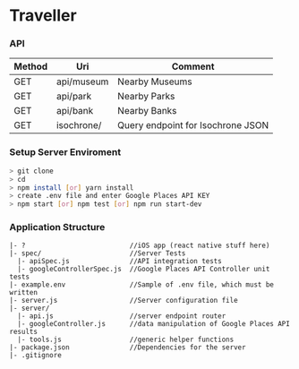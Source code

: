 # Traveller

### API

| Method | Uri          | Comment                          | 
|--------|--------------|----------------------------------|
| GET    | api/museum   | Nearby Museums                   |
| GET    | api/park     | Nearby Parks                     |
| GET    | api/bank     | Nearby Banks                     |
| GET    | isochrone/   | Query endpoint for Isochrone JSON|

### Setup Server Enviroment

```sh
> git clone 
> cd 
> npm install [or] yarn install
> create .env file and enter Google Places API KEY
> npm start [or] npm test [or] npm run start-dev
```
### Application Structure

```
|- ?                          //iOS app (react native stuff here)
|- spec/                      //Server Tests
  |- apiSpec.js               //API integration tests
  |- googleControllerSpec.js  //Google Places API Controller unit tests
|- example.env                //Sample of .env file, which must be written 
|- server.js                  //Server configuration file 
|- server/          
  |- api.js                   //server endpoint router
  |- googleController.js      //data manipulation of Google Places API results
  |- tools.js                 //generic helper functions
|- package.json               //Dependencies for the server
|- .gitignore
```
